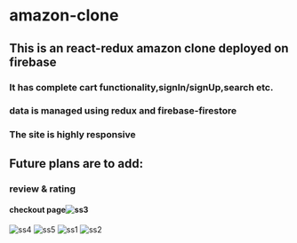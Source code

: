 # amazon-clone

## This is an react-redux amazon clone deployed on firebase
### It has complete cart functionality,signIn/signUp,search etc.
### data is managed using redux and firebase-firestore
### The site is highly responsive

## Future plans are to add:
### review & rating
#### checkout page![ss3](https://user-images.githubusercontent.com/63608377/131140621-54929b80-748c-4619-8df8-cd8d3b0f5b97.jpg)
![ss4](https://user-images.githubusercontent.com/63608377/131140644-3ec982e1-643a-4f26-83dc-bb37a2f6c411.jpg)
![ss5](https://user-images.githubusercontent.com/63608377/131140653-7ba72ccf-ac17-48cb-9a16-7ad66b26067c.jpg)
![ss1](https://user-images.githubusercontent.com/63608377/131140662-3943b128-ee23-45a7-b1fa-defac9389d49.jpg)
![ss2](https://user-images.githubusercontent.com/63608377/131140673-7578237e-ba62-49fb-a778-05f2fc8367ea.jpg)
